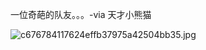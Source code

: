 一位奇葩的队友。。。-via 天才小熊猫

![c676784117624effb37975a42504bb35.jpg](https://wxlzmt.github.io/cdn1/ext/qw/groups/10057/c676784117624effb37975a42504bb35.jpg)
